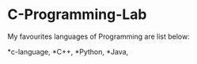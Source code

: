 # C-Programming-Lab
My favourites languages of Programming are list below:

*c-language, 
*C++,
*Python,
*Java,
